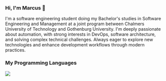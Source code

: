 <div align="left">
  <!-- Header -->
  <h3>Hi, I'm Marcus &#128075</h2>

  <!-- Description -->
  <p>
  I'm a software engineering student doing my Bachelor's studies in Software Engineering and Management at a joint program between Chalmers University of Technology and Gothenburg University. I'm deeply passionate about automation, with strong interests in DevOps, software architecture, and solving complex technical challenges. Always eager to explore new technologies and enhance development workflows through modern practices.
  </p>

<!-- Programming languages stats -->
  <h3>My Programming Languages</h2>
  <p>
    <a href="https://github.com/anuraghazra/github-readme-stats">
      <img src="https://github-readme-stats.vercel.app/api/top-langs/?username=m-berggren&layout=compact&langs_count=10&card_width=465&hide_title=true&hide=swift,jupyter%20notebook,html,css,markdown&theme=tokyonight">
    </a>
  </p>
</div>
